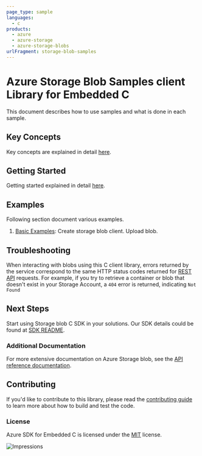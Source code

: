 ```yaml
---
page_type: sample
languages:
  - c
products:
  - azure
  - azure-storage
  - azure-storage-blobs
urlFragment: storage-blob-samples
---
```


# Azure Storage Blob Samples client Library for Embedded C

This document describes how to use samples and what is done in each sample.

## Key Concepts

Key concepts are explained in detail [here][SDK_README_KEY_CONCEPTS].

## Getting Started

Getting started explained in detail [here][SDK_README_GETTING_STARTED].

## Examples

   Following section document various examples.

1. [Basic Examples][samples_basic]: Create storage blob client. Upload blob.

## Troubleshooting

When interacting with blobs using this C client library, errors returned by the service correspond to the same HTTP
status codes returned for [REST API][error_codes] requests. For example, if you try to retrieve a container or blob that
doesn't exist in your Storage Account, a `404` error is returned, indicating `Not Found`

## Next Steps

Start using Storage blob C SDK in your solutions. Our SDK details could be found at [SDK README][BLOB_SDK_README].

### Additional Documentation

For more extensive documentation on Azure Storage blob, see the [API reference documentation][storageblob_rest].

## Contributing

If you'd like to contribute to this library, please read the [contributing guide][azure_sdk_for_c_contributing] to learn more about how to build and test the code.

### License

Azure SDK for Embedded C is licensed under the [MIT][azure_sdk_for_c_license] license.

<!-- LINKS -->
[azure_sdk_for_c_contributing]: https://github.com/Azure/azure-sdk-for-c/blob/main/CONTRIBUTING.md
[azure_sdk_for_c_license]: https://github.com/Azure/azure-sdk-for-c/blob/main/LICENSE
[BLOB_SDK_README]: https://github.com/Azure/azure-sdk-for-c/tree/main/sdk/docs/storage
[SDK_README_CONTRIBUTING]:https://github.com/Azure/azure-sdk-for-c/tree/main/sdk/docs/storage#contributing
[SDK_README_GETTING_STARTED]: https://github.com/Azure/azure-sdk-for-c/tree/main/sdk/docs/storage#getting-started
[SDK_README_KEY_CONCEPTS]: https://github.com/Azure/azure-sdk-for-c/tree/main/sdk/docs/storage#key-concepts
[samples_basic]: https://github.com/Azure/azure-sdk-for-c/blob/main/sdk/samples/storage/blobs/src/blobs_client_sample.c
[storageblob_rest]: https://docs.microsoft.com/rest/api/storageservices/blob-service-rest-api
[error_codes]: https://docs.microsoft.com/rest/api/storageservices/blob-service-error-codes

![Impressions](https://azure-sdk-impressions.azurewebsites.net/api/impressions/azure-sdk-for-c%2Fsdk%2Fstorage%2Fblobs%2Fsrc%2Fsamples%2FREADME.png)
